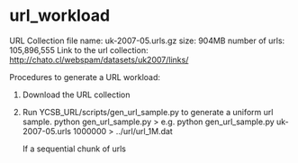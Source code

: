 url_workload
============

URL Collection
file name: uk-2007-05.urls.gz
size: 904MB
number of urls: 105,896,555
Link to the url collection: http://chato.cl/webspam/datasets/uk2007/links/

Procedures to generate a URL workload:
1. Download the URL collection
2. Run YCSB_URL/scripts/gen_url_sample.py to generate a uniform url sample.
   python gen_url_sample.py <url collection file> <sample size> > <output file>
   e.g.
   python gen_url_sample.py uk-2007-05.urls 1000000 > ../url/url_1M.dat

   If a sequential chunk of urls


